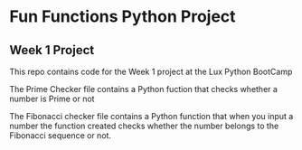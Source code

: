 # Fun Functions Python Project
 ## Week 1 Project
 This repo contains code for the Week 1 project at the Lux Python BootCamp

The Prime Checker file  contains a Python fuction that checks whether a number is Prime or not

The Fibonacci checker file contains a Python function that when you input a number the function created checks whether the number belongs to the Fibonacci sequence or not.


